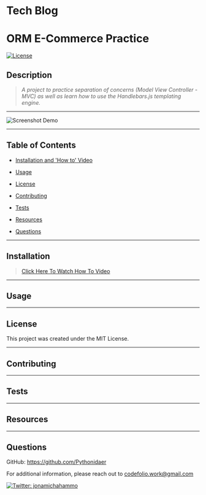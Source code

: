 # Tech Blog

# ORM E-Commerce Practice
[![License](https://img.shields.io/badge/License-MIT-brightgreen.svg)](https://opensource.org/licenses/MIT)

## Description 
>*A project to practice separation of concerns (Model View Controller - MVC) as well as learn how to use the Handlebars.js templating engine.*

-----------

![Screenshot Demo](video/demo.png)

-----------
## Table of Contents

* [Installation and 'How to' Video](#installation)

* [Usage](#usage)

* [License](#license)

* [Contributing](#contributing)

* [Tests](#tests)

* [Resources](#resources)

* [Questions](#questions)

-----------
## Installation 
>[Click Here To Watch How To Video]( )

-----------

## Usage 
 

-----------

## License 
This project was created under the MIT License.

-----------

## Contributing 
 

-----------

## Tests 
 

-----------

## Resources
[]()
 
[]()
 
[]()
 
[]()
 
[]()
 
[]()
 
[]()
 
[]()
 
[]()
 
[]()
 
[]()
 
[]()
 

 
-----------

## Questions 
GitHub: https://github.com/Pythonidaer

For additional information, please reach out to codefolio.work@gmail.com

<a href="https://twitter.com/jonamichahammo">
    <img alt="Twitter: jonamichahammo" src="https://img.shields.io/twitter/follow/jonamichahammo.svg?style=social" target="_blank" />
</a> 